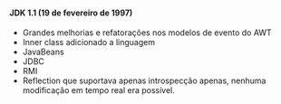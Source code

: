 #### JDK 1.1 (19 de fevereiro de 1997) 


* Grandes melhorias e refatorações nos modelos de evento do AWT
* Inner class adicionado a linguagem
* JavaBeans 
* JDBC 
* RMI 
* Reflection que suportava apenas introspecção apenas, nenhuma modificação em tempo real era possível.